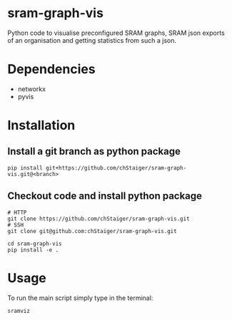 # sram-graph-vis
Python code to visualise preconfigured SRAM graphs, SRAM json exports of an organisation and getting statistics from such a json.

# Dependencies
- networkx
- pyvis

# Installation

## Install a git branch as python package

```
pip install git+https://github.com/chStaiger/sram-graph-vis.git@<branch>
```

## Checkout code and install python package

```
# HTTP
git clone https://github.com/chStaiger/sram-graph-vis.git
# SSH
git clone git@github.com:chStaiger/sram-graph-vis.git

cd sram-graph-vis
pip install -e .
```


# Usage

To run the main script simply type in the terminal:
```
sramviz
```
